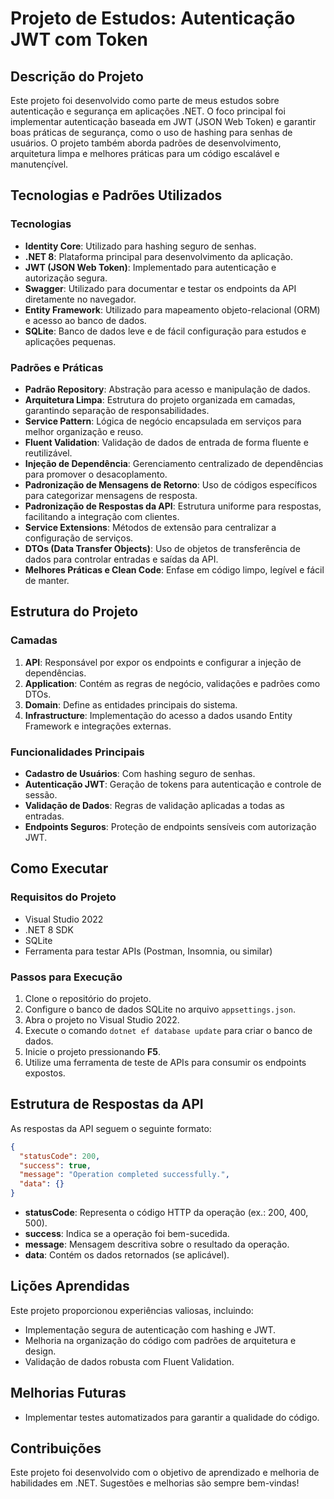 # Projeto de Estudos: Autenticação JWT com Token

## Descrição do Projeto
Este projeto foi desenvolvido como parte de meus estudos sobre autenticação e segurança em aplicações .NET. O foco principal foi implementar autenticação baseada em JWT (JSON Web Token) e garantir boas práticas de segurança, como o uso de hashing para senhas de usuários. O projeto também aborda padrões de desenvolvimento, arquitetura limpa e melhores práticas para um código escalável e manutençível.

## Tecnologias e Padrões Utilizados

### Tecnologias
- **Identity Core**: Utilizado para hashing seguro de senhas.
- **.NET 8**: Plataforma principal para desenvolvimento da aplicação.
- **JWT (JSON Web Token)**: Implementado para autenticação e autorização segura.
- **Swagger**: Utilizado para documentar e testar os endpoints da API diretamente no navegador.
- **Entity Framework**: Utilizado para mapeamento objeto-relacional (ORM) e acesso ao banco de dados.
- **SQLite**: Banco de dados leve e de fácil configuração para estudos e aplicações pequenas.

### Padrões e Práticas
- **Padrão Repository**: Abstração para acesso e manipulação de dados.
- **Arquitetura Limpa**: Estrutura do projeto organizada em camadas, garantindo separação de responsabilidades.
- **Service Pattern**: Lógica de negócio encapsulada em serviços para melhor organização e reuso.
- **Fluent Validation**: Validação de dados de entrada de forma fluente e reutilizável.
- **Injeção de Dependência**: Gerenciamento centralizado de dependências para promover o desacoplamento.
- **Padronização de Mensagens de Retorno**: Uso de códigos específicos para categorizar mensagens de resposta.
- **Padronização de Respostas da API**: Estrutura uniforme para respostas, facilitando a integração com clientes.
- **Service Extensions**: Métodos de extensão para centralizar a configuração de serviços.
- **DTOs (Data Transfer Objects)**: Uso de objetos de transferência de dados para controlar entradas e saídas da API.
- **Melhores Práticas e Clean Code**: Enfase em código limpo, legível e fácil de manter.

## Estrutura do Projeto

### Camadas
1. **API**: Responsável por expor os endpoints e configurar a injeção de dependências.
2. **Application**: Contém as regras de negócio, validações e padrões como DTOs.
3. **Domain**: Define as entidades principais do sistema.
4. **Infrastructure**: Implementação do acesso a dados usando Entity Framework e integrações externas.

### Funcionalidades Principais
- **Cadastro de Usuários**: Com hashing seguro de senhas.
- **Autenticação JWT**: Geração de tokens para autenticação e controle de sessão.
- **Validação de Dados**: Regras de validação aplicadas a todas as entradas.
- **Endpoints Seguros**: Proteção de endpoints sensíveis com autorização JWT.

## Como Executar

### Requisitos do Projeto
- Visual Studio 2022
- .NET 8 SDK
- SQLite
- Ferramenta para testar APIs (Postman, Insomnia, ou similar)

### Passos para Execução
1. Clone o repositório do projeto.
2. Configure o banco de dados SQLite no arquivo `appsettings.json`.
3. Abra o projeto no Visual Studio 2022.
4. Execute o comando `dotnet ef database update` para criar o banco de dados.
5. Inicie o projeto pressionando **F5**.
6. Utilize uma ferramenta de teste de APIs para consumir os endpoints expostos.

## Estrutura de Respostas da API
As respostas da API seguem o seguinte formato:
```json
{
  "statusCode": 200,
  "success": true,
  "message": "Operation completed successfully.",
  "data": {}
}
```
- **statusCode**: Representa o código HTTP da operação (ex.: 200, 400, 500).
- **success**: Indica se a operação foi bem-sucedida.
- **message**: Mensagem descritiva sobre o resultado da operação.
- **data**: Contém os dados retornados (se aplicável).

## Lições Aprendidas
Este projeto proporcionou experiências valiosas, incluindo:
- Implementação segura de autenticação com hashing e JWT.
- Melhoria na organização do código com padrões de arquitetura e design.
- Validação de dados robusta com Fluent Validation.

## Melhorias Futuras
- Implementar testes automatizados para garantir a qualidade do código.

## Contribuições
Este projeto foi desenvolvido com o objetivo de aprendizado e melhoria de habilidades em .NET. Sugestões e melhorias são sempre bem-vindas!

